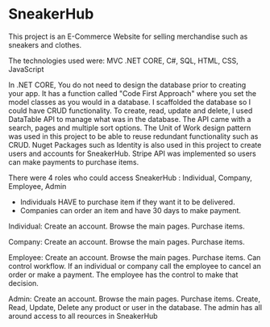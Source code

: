 # SneakerHub
This project is an E-Commerce Website for selling merchandise such as sneakers and clothes.

The technologies used were: MVC .NET CORE, C#, SQL, HTML, CSS, JavaScript

In .NET CORE, You do not need to design the database prior to creating your app. It has a 
function called "Code First Approach" where you set the model classes as you would in 
a database. I scaffolded the database so I could have CRUD functionality. To create, read, 
update and delete, I used DataTable API to manage what was in the database. The API came 
with a search, pages and multiple sort options. The Unit of Work design pattern was used 
in this project to be able to reuse redundant functionality such as CRUD. Nuget Packages
such as Identity is also used in this project to create users and accounts for SneakerHub.
Stripe API was implemented so users can make payments to purchase items. 

There were 4 roles who could access SneakerHub : Individual, Company, Employee, Admin

* Individuals HAVE to purchase item if they want it to be delivered.
* Companies can order an item and have 30 days to make payment.

Individual: Create an account. Browse the main pages. Purchase items.

Company: Create an account. Browse the main pages. Purchase items.

Employee: Create an account. Browse the main pages. Purchase items. Can control workflow.
If an individual or company call the employee to cancel an order or make a payment. The 
employee has the control to make that decision. 

Admin: Create an account. Browse the main pages. Purchase items. Create, Read, Update, 
Delete any product or user in the database. The admin has all around access to all reources
in SneakerHub

